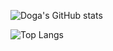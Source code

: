 
![Doga's GitHub stats](https://github-readme-stats.vercel.app/api?username=dogacengiz&count_private=true&show_icons=true&theme=tokyonight&include_all_commits)

![Top Langs](https://github-readme-stats.vercel.app/api/top-langs/?username=dogacengiz&theme=tokyonight)
